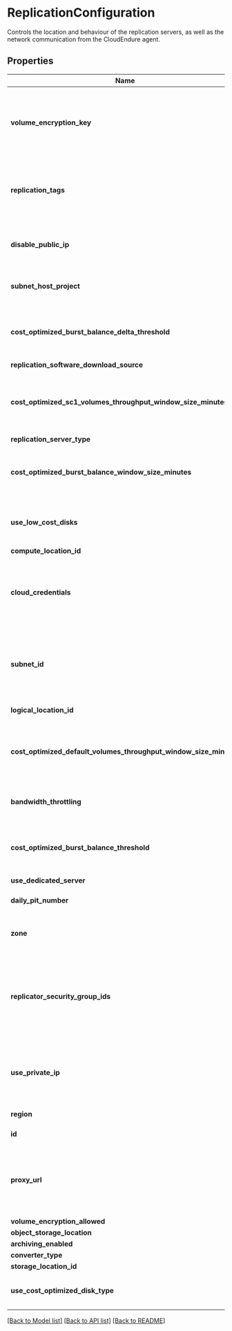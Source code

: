 # ReplicationConfiguration

Controls the location and behaviour of the replication servers, as well as the network communication from the CloudEndure agent.
## Properties
Name | Type | Description | Notes
------------ | ------------- | ------------- | -------------
**volume_encryption_key** | **str** | AWS only. ARN to private key for Volume Encryption. Possible values can be fetched from the Region object. | [optional] 
**replication_tags** | [**[ReplicationConfigurationReplicationTags]**](ReplicationConfigurationReplicationTags.md) | AWS only. Tags that will be applied to every cloud resource created in the CloudEndure Staging Area. | [optional] 
**disable_public_ip** | **bool** | When private IP is used, do not allocate public IP for replication server | [optional] 
**subnet_host_project** | **str** | GCP only. Host project of cross project network subnet. | [optional] 
**cost_optimized_burst_balance_delta_threshold** | **int** | when using cost optimized disk type, threshold of delta between measurments to move to default | [optional] 
**replication_software_download_source** | **str** |  | [optional] 
**cost_optimized_sc1_volumes_throughput_window_size_minutes** | **int** | when using cost optimized disk type, size of window for sc1 volumes througput measurments | [optional] 
**replication_server_type** | **str** |  | [optional] 
**cost_optimized_burst_balance_window_size_minutes** | **int** | when using cost optimized disk type, size of window for burst balance measurments | [optional] 
**use_low_cost_disks** | **bool** | use low cost disks for replication whenever possible | [optional] 
**compute_location_id** | **str** |  | [optional] 
**cloud_credentials** | **str** | The ID for the cloudCredentials object containing the credentials to be used for accessing the target cloud. | [optional] 
**subnet_id** | **str** | Subnet where replication servers will be created. Possible values can be fetched from the Region object. | [optional] 
**logical_location_id** | **str** | vcenter &#x3D; vmFolder | [optional] 
**cost_optimized_default_volumes_throughput_window_size_minutes** | **int** | when using cost optimized disk type, size of window for default volumes througput measurments | [optional] 
**bandwidth_throttling** | **int** | Mbps to use for Data Replication (zero means no throttling). | [optional] 
**cost_optimized_burst_balance_threshold** | **int** | when using cost optimized disk type, threshold of burst balance under which to move to default | [optional] 
**use_dedicated_server** | **bool** |  | [optional] 
**daily_pit_number** | **int** | Number of days to Keep PIT snapshots | [optional] 
**zone** | **str** | Relevant for GCP and Azure ARM. The Zone to replicate into. | [optional] 
**replicator_security_group_ids** | **[str]** | AWS only. The security groups that will be applied to the replication servers. Possible values can be fetched from the Region object. | [optional] 
**use_private_ip** | **bool** | Should the CloudEndure agent access the replication server using its private IP address. | [optional] 
**region** | **str** |  | [optional] [readonly] 
**id** | **str** |  | [optional] [readonly] 
**proxy_url** | **str** | The full URI for a proxy (schema, username, password, domain, port) if required for the CloudEndure agent. | [optional] 
**volume_encryption_allowed** | **bool** |  | [optional] 
**object_storage_location** | **str** | bucket in aws  | [optional] 
**archiving_enabled** | **bool** |  | [optional] 
**converter_type** | **str** |  | [optional] 
**storage_location_id** | **str** |  | [optional] 
**use_cost_optimized_disk_type** | **bool** | use cost optimized disk type for replication | [optional] 

[[Back to Model list]](../README.md#documentation-for-models) [[Back to API list]](../README.md#documentation-for-api-endpoints) [[Back to README]](../README.md)


